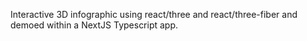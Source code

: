 Interactive 3D infographic using react/three and react/three-fiber and demoed within a NextJS Typescript app. 
